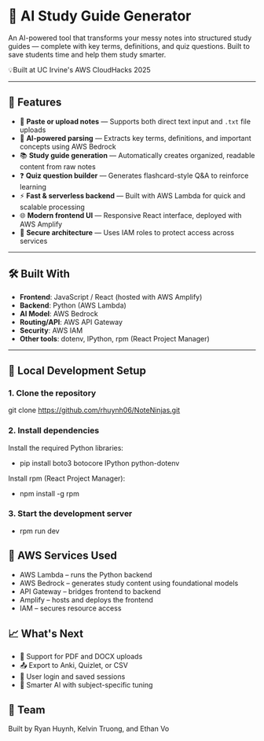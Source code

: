 # 📘 AI Study Guide Generator

An AI-powered tool that transforms your messy notes into structured study guides — complete with key terms, definitions, and quiz questions. Built to save students time and help them study smarter.

💡Built at UC Irvine's AWS CloudHacks 2025

---

## 🚀 Features

-  📝 **Paste or upload notes** — Supports both direct text input and `.txt` file uploads
- 🧠 **AI-powered parsing** — Extracts key terms, definitions, and important concepts using AWS Bedrock
- 📚 **Study guide generation** — Automatically creates organized, readable content from raw notes
- ❓ **Quiz question builder** — Generates flashcard-style Q&A to reinforce learning
- ⚡ **Fast & serverless backend** — Built with AWS Lambda for quick and scalable processing
- 🌐 **Modern frontend UI** — Responsive React interface, deployed with AWS Amplify
- 🔐 **Secure architecture** — Uses IAM roles to protect access across services

---

## 🛠️ Built With

- **Frontend**: JavaScript / React (hosted with AWS Amplify)
- **Backend**: Python (AWS Lambda)
- **AI Model**: AWS Bedrock
- **Routing/API**: AWS API Gateway
- **Security**: AWS IAM
- **Other tools**: dotenv, IPython, rpm (React Project Manager)

---

## 🧪 Local Development Setup

### 1. Clone the repository
git clone https://github.com/rhuynh06/NoteNinjas.git

### 2. Install dependencies
Install the required Python libraries:
- pip install boto3 botocore IPython python-dotenv

Install rpm (React Project Manager):
- npm install -g rpm

### 3. Start the development server
- rpm run dev

## 🧩 AWS Services Used
- AWS Lambda – runs the Python backend
- AWS Bedrock – generates study content using foundational models
- API Gateway – bridges frontend to backend
- Amplify – hosts and deploys the frontend
- IAM – secures resource access

## 📈 What's Next
- 📄 Support for PDF and DOCX uploads
- 📤 Export to Anki, Quizlet, or CSV
- 🔐 User login and saved sessions
- 🧠 Smarter AI with subject-specific tuning

## 🤝 Team
Built by Ryan Huynh, Kelvin Truong, and Ethan Vo
